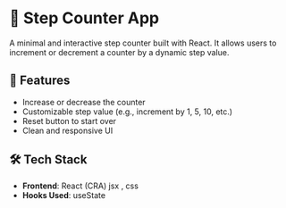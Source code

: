 # 🔢 Step Counter App

A minimal and interactive step counter built with React. It allows users to increment or decrement a counter by a dynamic step value.

## 🚀 Features

- Increase or decrease the counter
- Customizable step value (e.g., increment by 1, 5, 10, etc.)
- Reset button to start over
- Clean and responsive UI

## 🛠️ Tech Stack

- **Frontend**: React (CRA) jsx , css
- **Hooks Used**: useState
